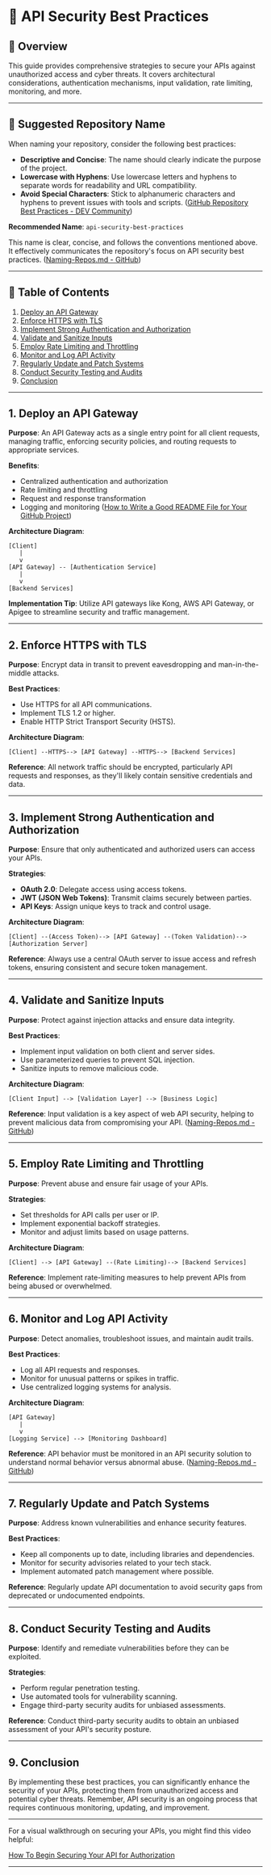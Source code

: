 # 🔐 API Security Best Practices

## 📘 Overview

This guide provides comprehensive strategies to secure your APIs against unauthorized access and cyber threats. It covers architectural considerations, authentication mechanisms, input validation, rate limiting, monitoring, and more.

---

## 📁 Suggested Repository Name

When naming your repository, consider the following best practices:

- **Descriptive and Concise**: The name should clearly indicate the purpose of the project.
- **Lowercase with Hyphens**: Use lowercase letters and hyphens to separate words for readability and URL compatibility.
- **Avoid Special Characters**: Stick to alphanumeric characters and hyphens to prevent issues with tools and scripts. ([GitHub Repository Best Practices - DEV Community](https://dev.to/pwd9000/github-repository-best-practices-23ck?utm_source=chatgpt.com))

**Recommended Name**: `api-security-best-practices`

This name is clear, concise, and follows the conventions mentioned above. It effectively communicates the repository's focus on API security best practices. ([Naming-Repos.md - GitHub](https://github.com/bcgov/BC-Policy-Framework-For-GitHub/blob/master/BC-Gov-Org-HowTo/Naming-Repos.md?utm_source=chatgpt.com))

---

## 📄 Table of Contents

1. [Deploy an API Gateway](#1-deploy-an-api-gateway)
2. [Enforce HTTPS with TLS](#2-enforce-https-with-tls)
3. [Implement Strong Authentication and Authorization](#3-implement-strong-authentication-and-authorization)
4. [Validate and Sanitize Inputs](#4-validate-and-sanitize-inputs)
5. [Employ Rate Limiting and Throttling](#5-employ-rate-limiting-and-throttling)
6. [Monitor and Log API Activity](#6-monitor-and-log-api-activity)
7. [Regularly Update and Patch Systems](#7-regularly-update-and-patch-systems)
8. [Conduct Security Testing and Audits](#8-conduct-security-testing-and-audits)
9. [Conclusion](#9-conclusion)

---

## 1. Deploy an API Gateway

**Purpose**: An API Gateway acts as a single entry point for all client requests, managing traffic, enforcing security policies, and routing requests to appropriate services.

**Benefits**:

- Centralized authentication and authorization
- Rate limiting and throttling
- Request and response transformation
- Logging and monitoring ([How to Write a Good README File for Your GitHub Project](https://www.freecodecamp.org/news/how-to-write-a-good-readme-file/?utm_source=chatgpt.com))

**Architecture Diagram**:

```plaintext
[Client]
   |
   v
[API Gateway] -- [Authentication Service]
   |
   v
[Backend Services]
```

**Implementation Tip**: Utilize API gateways like Kong, AWS API Gateway, or Apigee to streamline security and traffic management.

---

## 2. Enforce HTTPS with TLS

**Purpose**: Encrypt data in transit to prevent eavesdropping and man-in-the-middle attacks.

**Best Practices**:

- Use HTTPS for all API communications.
- Implement TLS 1.2 or higher.
- Enable HTTP Strict Transport Security (HSTS).

**Architecture Diagram**:

```plaintext
[Client] --HTTPS--> [API Gateway] --HTTPS--> [Backend Services]
```

**Reference**: All network traffic should be encrypted, particularly API requests and responses, as they'll likely contain sensitive credentials and data. 

---

## 3. Implement Strong Authentication and Authorization

**Purpose**: Ensure that only authenticated and authorized users can access your APIs.

**Strategies**:

- **OAuth 2.0**: Delegate access using access tokens.
- **JWT (JSON Web Tokens)**: Transmit claims securely between parties.
- **API Keys**: Assign unique keys to track and control usage.

**Architecture Diagram**:

```plaintext
[Client] --(Access Token)--> [API Gateway] --(Token Validation)--> [Authorization Server]
```

**Reference**: Always use a central OAuth server to issue access and refresh tokens, ensuring consistent and secure token management. 

---

## 4. Validate and Sanitize Inputs

**Purpose**: Protect against injection attacks and ensure data integrity.

**Best Practices**:

- Implement input validation on both client and server sides.
- Use parameterized queries to prevent SQL injection.
- Sanitize inputs to remove malicious code.

**Architecture Diagram**:

```plaintext
[Client Input] --> [Validation Layer] --> [Business Logic]
```

**Reference**: Input validation is a key aspect of web API security, helping to prevent malicious data from compromising your API.  ([Naming-Repos.md - GitHub](https://github.com/bcgov/BC-Policy-Framework-For-GitHub/blob/master/BC-Gov-Org-HowTo/Naming-Repos.md?utm_source=chatgpt.com))

---

## 5. Employ Rate Limiting and Throttling

**Purpose**: Prevent abuse and ensure fair usage of your APIs.

**Strategies**:

- Set thresholds for API calls per user or IP.
- Implement exponential backoff strategies.
- Monitor and adjust limits based on usage patterns.

**Architecture Diagram**:

```plaintext
[Client] --> [API Gateway] --(Rate Limiting)--> [Backend Services]
```

**Reference**: Implement rate-limiting measures to help prevent APIs from being abused or overwhelmed. 

---

## 6. Monitor and Log API Activity

**Purpose**: Detect anomalies, troubleshoot issues, and maintain audit trails.

**Best Practices**:

- Log all API requests and responses.
- Monitor for unusual patterns or spikes in traffic.
- Use centralized logging systems for analysis.

**Architecture Diagram**:

```plaintext
[API Gateway]
   |
   v
[Logging Service] --> [Monitoring Dashboard]
```

**Reference**: API behavior must be monitored in an API security solution to understand normal behavior versus abnormal abuse.  ([Naming-Repos.md - GitHub](https://github.com/bcgov/BC-Policy-Framework-For-GitHub/blob/master/BC-Gov-Org-HowTo/Naming-Repos.md?utm_source=chatgpt.com))

---

## 7. Regularly Update and Patch Systems

**Purpose**: Address known vulnerabilities and enhance security features.

**Best Practices**:

- Keep all components up to date, including libraries and dependencies.
- Monitor for security advisories related to your tech stack.
- Implement automated patch management where possible.

**Reference**: Regularly update API documentation to avoid security gaps from deprecated or undocumented endpoints. 

---

## 8. Conduct Security Testing and Audits

**Purpose**: Identify and remediate vulnerabilities before they can be exploited.

**Strategies**:

- Perform regular penetration testing.
- Use automated tools for vulnerability scanning.
- Engage third-party security audits for unbiased assessments.

**Reference**: Conduct third-party security audits to obtain an unbiased assessment of your API's security posture. 

---

## 9. Conclusion

By implementing these best practices, you can significantly enhance the security of your APIs, protecting them from unauthorized access and potential cyber threats. Remember, API security is an ongoing process that requires continuous monitoring, updating, and improvement.

---

For a visual walkthrough on securing your APIs, you might find this video helpful:

[How To Begin Securing Your API for Authorization](https://www.youtube.com/watch?v=IGTe_POVghg)

---









